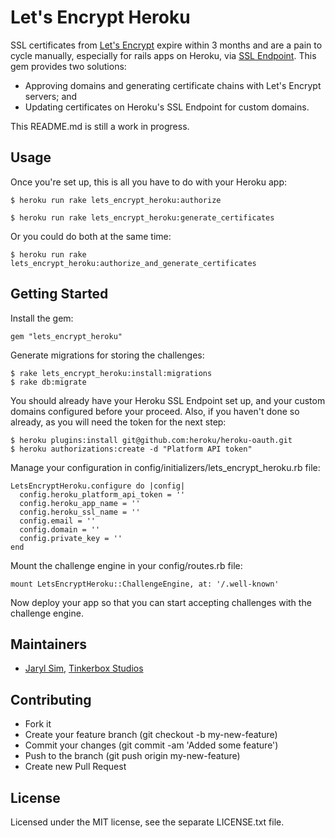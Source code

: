 # Let's Encrypt Heroku

SSL certificates from [Let's Encrypt](https://letsencrypt.org/) expire within 3 months and are a pain to cycle manually, especially for rails apps on Heroku, via [SSL Endpoint](https://devcenter.heroku.com/articles/ssl-endpoint). This gem provides two solutions:

* Approving domains and generating certificate chains with Let's Encrypt servers; and
* Updating certificates on Heroku's SSL Endpoint for custom domains.

This README.md is still a work in progress.

## Usage

Once you're set up, this is all you have to do with your Heroku app:

    $ heroku run rake lets_encrypt_heroku:authorize
    
    $ heroku run rake lets_encrypt_heroku:generate_certificates

Or you could do both at the same time:

    $ heroku run rake lets_encrypt_heroku:authorize_and_generate_certificates

## Getting Started

Install the gem:

    gem "lets_encrypt_heroku"

Generate migrations for storing the challenges:

    $ rake lets_encrypt_heroku:install:migrations
    $ rake db:migrate

You should already have your Heroku SSL Endpoint set up, and your custom domains configured before your proceed. Also, if you haven't done so already, as you will need the token for the next step:

    $ heroku plugins:install git@github.com:heroku/heroku-oauth.git
    $ heroku authorizations:create -d "Platform API token"

Manage your configuration in config/initializers/lets_encrypt_heroku.rb file:

    LetsEncryptHeroku.configure do |config|
      config.heroku_platform_api_token = ''
      config.heroku_app_name = ''
      config.heroku_ssl_name = ''
      config.email = ''
      config.domain = ''
      config.private_key = ''
    end

Mount the challenge engine in your config/routes.rb file:

    mount LetsEncryptHeroku::ChallengeEngine, at: '/.well-known'

Now deploy your app so that you can start accepting challenges with the challenge engine.

## Maintainers

* [Jaryl Sim](https://github.com/jaryl), [Tinkerbox Studios](https://www.tinkerbox.com.sg/)

## Contributing

* Fork it
* Create your feature branch (git checkout -b my-new-feature)
* Commit your changes (git commit -am 'Added some feature')
* Push to the branch (git push origin my-new-feature)
* Create new Pull Request

## License

Licensed under the MIT license, see the separate LICENSE.txt file.
